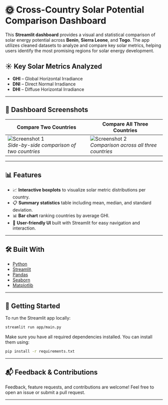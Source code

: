 # 🌞 Cross-Country Solar Potential Comparison Dashboard

This **Streamlit dashboard** provides a visual and statistical comparison of solar energy potential across **Benin**, **Sierra Leone**, and **Togo**. The app utilizes cleaned datasets to analyze and compare key solar metrics, helping users identify the most promising regions for solar energy development.

## ☀️ Key Solar Metrics Analyzed

* **GHI** – Global Horizontal Irradiance
* **DNI** – Direct Normal Irradiance
* **DHI** – Diffuse Horizontal Irradiance

---

## 📸 Dashboard Screenshots

| Compare Two Countries                                                                                                             | Compare All Three Countries                                                                                                    |
| --------------------------------------------------------------------------------------------------------------------------------- | ------------------------------------------------------------------------------------------------------------------------------ |
| ![Screenshot 1](https://drive.google.com/uc?id=1qmrenwM8YD3snWYS_HA8NW8MtGWV045l) <br> *Side-by-side comparison of two countries* | ![Screenshot 2](https://drive.google.com/uc?id=1X9Vi6wXJaKu1kScNghDEKCHX-FVKwaG3) <br> *Comparison across all three countries* |

---

## 📊 Features

* 📈 **Interactive boxplots** to visualize solar metric distributions per country.
* 📋 **Summary statistics** table including mean, median, and standard deviation.
* 📊 **Bar chart** ranking countries by average GHI.
* 🧭 **User-friendly UI** built with Streamlit for easy navigation and interaction.

---

## 🛠️ Built With

* [Python](https://www.python.org/)
* [Streamlit](https://streamlit.io/)
* [Pandas](https://pandas.pydata.org/)
* [Seaborn](https://seaborn.pydata.org/)
* [Matplotlib](https://matplotlib.org/)

---

## 🚀 Getting Started

To run the Streamlit app locally:

```bash
streamlit run app/main.py
```

Make sure you have all required dependencies installed. You can install them using:

```bash
pip install -r requirements.txt
```

---

## 📬 Feedback & Contributions

Feedback, feature requests, and contributions are welcome! Feel free to open an issue or submit a pull request.

---
